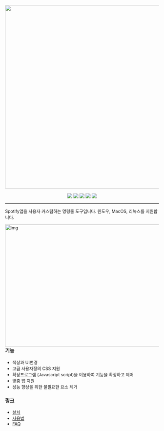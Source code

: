 <h3 align="center"><a href="https://spicetify.app/"><img src="https://i.imgur.com/iwcLITQ.png" width="600px"></a></h3>
<p align="center">
  <a href="https://goreportcard.com/report/github.com/spicetify/spicetify-cli"><img src="https://goreportcard.com/badge/github.com/spicetify/spicetify-cli"></a>
  <a href="https://github.com/Lseoksee/spicetify-cli-korean/releases/latest"><img src="https://img.shields.io/github/v/release/Lseoksee/spicetify-cli-korean.svg?colorB=97CA00%3Flabel%3Dversion&include_prereleases"></a>
  <a href="https://github.com/Lseoksee/spicetify-cli-korean/releases"><img src="https://img.shields.io/github/downloads/spicetify/spicetify-cli/total.svg?colorB=97CA00"></a>
  <a href="https://discord.gg/VnevqPp2Rr"><img src="https://img.shields.io/discord/842219447716151306?label=chat&logo=discord&logoColor=discord"></a>
  <a href="https://www.reddit.com/r/spicetify"><img src="https://img.shields.io/reddit/subreddit-subscribers/spicetify?logo=reddit"></a>
</p>

---


Spotify앱을 사용자 커스텀하는 명령줄 도구입니다.
윈도우, MacOS, 리눅스를 지원합니다.

<img src=".github/assets/logo.png" alt="img" align="right" width="560px" height="400px">  

### 기능
- 색상과 UI변경
- 고급 사용자정의 CSS 지원
- 확장프로그램 (Javascript script)을 이용하여 기능을 확장하고 제어
- 맞춤 앱 지원
- 성능 향상을 위한 불필요한 요소 제거


### 링크
- [설치](https://spicetify.app/docs/getting-started)
- [사용법](https://spicetify.app/docs/getting-started#basic-usage)
- [FAQ](https://spicetify.app/docs/faq)
  
